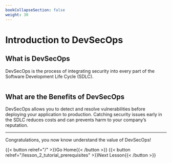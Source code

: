 ```yaml
---
bookCollapseSection: false
weight: 30
---
```


# Introduction to DevSecOps

## What is DevSecOps

DevSecOps is the process of integrating security into every part of the Software Development Life Cycle (SDLC).

![]()

## What are the Benefits of DevSecOps

DevSecOps allows you to detect and resolve vulnerabilities before deploying your application to production. Catching security issues early in the SDLC reduces costs and can prevents harm to your company’s reputation.

---

Congratulations, you now know understand the value of DevSecOps!

{{< button relref="/" >}}Go Home{{< /button >}}
{{< button relref="/lesson_2_tutorial_prerequisites" >}}Next Lesson{{< /button >}}